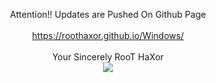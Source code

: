 <p align="center">
  <a> Attention!! Updates are Pushed On Github Page</a><br><br>
  <a href="https://roothaxor.github.io/Windows/">https://roothaxor.github.io/Windows/</a>
  <br><br><a> Your Sincerely RooT HaXor</a>
  <br><img src="https://media.giphy.com/media/w1Mnle5hfUWs0/giphy.gif">
</p>
